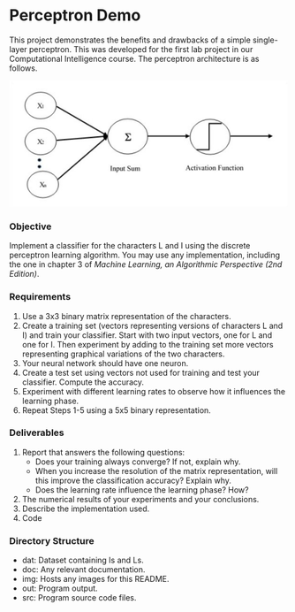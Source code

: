 # Perceptron Demo
This project demonstrates the benefits and drawbacks of a simple single-layer perceptron. This was developed for the first lab project in our Computational Intelligence course. The perceptron architecture is as follows.

![Perceptron](img/slp.jpg)

### Objective 
Implement a classifier for the characters L and I using the discrete perceptron learning algorithm. You may use any implementation, including the one in chapter 3 of *Machine Learning, an Algorithmic Perspective (2nd Edition)*.

### Requirements
1. Use a 3x3 binary matrix representation of the characters.
2. Create a training set (vectors representing versions of characters L and I) and train your classifier. Start with two input vectors, one for L and one for I. Then experiment by adding to the training set more vectors representing graphical variations of the two characters. 
3. Your neural network should have one neuron.
4. Create a test set using vectors not used for training and test your classifier. Compute the accuracy.
5. Experiment with different learning rates to observe how it influences the learning phase.
6. Repeat Steps 1-5 using a 5x5 binary representation.

### Deliverables
1. Report that answers the following questions:
    - Does your training always converge? If not, explain why.
    - When you increase the resolution of the matrix representation, will this improve the classification accuracy? Explain why.
    - Does the learning rate influence the learning phase? How?
2. The numerical results of your experiments and your conclusions.
3. Describe the implementation used.
4. Code

### Directory Structure
- dat: Dataset containing Is and Ls. 
- doc: Any relevant documentation.
- img: Hosts any images for this README.
- out: Program output. 
- src: Program source code files.